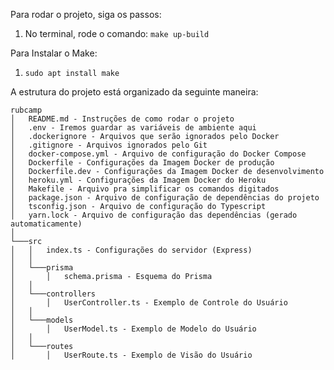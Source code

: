 Para rodar o projeto, siga os passos:

1. No terminal, rode o comando: `make up-build`

Para Instalar o Make:

1. `sudo apt install make`

A estrutura do projeto está organizado da seguinte maneira:

```
rubcamp
│   README.md - Instruções de como rodar o projeto
│   .env - Iremos guardar as variáveis de ambiente aqui
│   .dockerignore - Arquivos que serão ignorados pelo Docker
│   .gitignore - Arquivos ignorados pelo Git
│   docker-compose.yml - Arquivo de configuração do Docker Compose
│   Dockerfile - Configurações da Imagem Docker de produção
│   Dockerfile.dev - Configurações da Imagem Docker de desenvolvimento
│   heroku.yml - Configurações da Imagem Docker do Heroku
│   Makefile - Arquivo pra simplificar os comandos digitados
│   package.json - Arquivo de configuração de dependências do projeto
│   tsconfig.json - Arquivo de configuração do Typescript
│   yarn.lock - Arquivo de configuração das dependências (gerado automaticamente)
│
└───src
│   │   index.ts - Configurações do servidor (Express)
│   │
│   └───prisma
│       │   schema.prisma - Esquema do Prisma
│   │
│   └───controllers
│       │   UserController.ts - Exemplo de Controle do Usuário
│   │
│   └───models
│       │   UserModel.ts - Exemplo de Modelo do Usuário
│   │
│   └───routes
│       │   UserRoute.ts - Exemplo de Visão do Usuário
```
